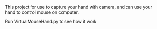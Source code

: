 This project for use to capture your hand with camera, and can use your hand to control mouse on computer.

Run VirtualMouseHand.py to see how it work
